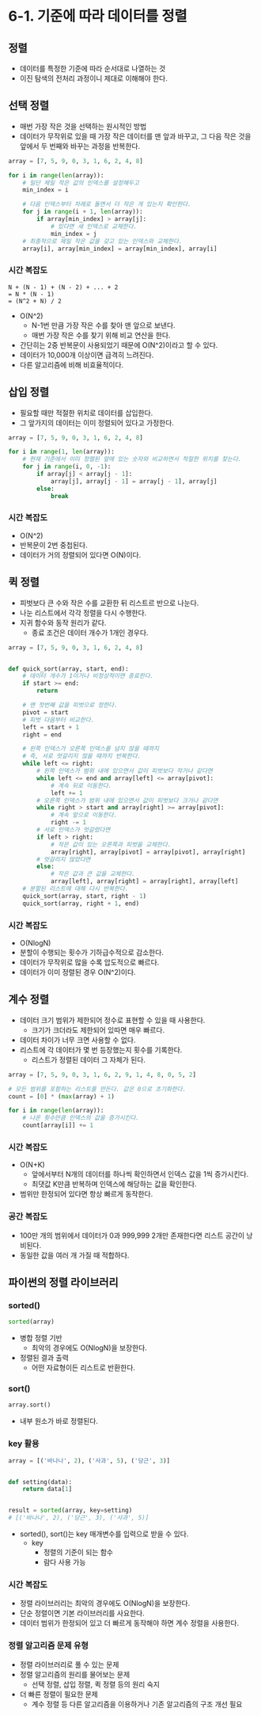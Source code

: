 # 6-1. 기준에 따라 데이터를 정렬

## 정렬

- 데이터를 특정한 기준에 따라 순서대로 나열하는 것
- 이진 탐색의 전처리 과정이니 제대로 이해해야 한다.

## 선택 정렬

- 매번 가장 작은 것을 선택하는 원시적인 방법
- 데이터가 무작위로 있을 때 가장 작은 데이터를 맨 앞과 바꾸고, 그 다음 작은 것을 앞에서 두 번째와 바꾸는 과정을 반복한다.

```python
array = [7, 5, 9, 0, 3, 1, 6, 2, 4, 8]

for i in range(len(array)):
    # 일단 제일 작은 값의 인덱스를 설정해두고
    min_index = i

    # 다음 인덱스부터 차례로 돌면서 더 작은 게 있는지 확인한다.
    for j in range(i + 1, len(array)):
        if array[min_index] > array[j]:
            # 있다면 새 인덱스로 교체한다.
            min_index = j
    # 최종적으로 제일 작은 값을 갖고 있는 인덱스와 교체한다.
    array[i], array[min_index] = array[min_index], array[i]
```

### 시간 복잡도

```text
N + (N - 1) + (N - 2) + ... + 2
= N * (N - 1)
= (N^2 + N) / 2
```

- O(N^2)
    - N-1번 만큼 가장 작은 수를 찾아 맨 앞으로 보낸다.
    - 매번 가장 작은 수를 찾기 위해 비교 연산을 한다.
- 간단히는 2중 반복문이 사용되었기 때문에 O(N^2)이라고 할 수 있다.
- 데이터가 10,000개 이상이면 급격히 느려진다.
- 다른 알고리즘에 비해 비효율적이다.

## 삽입 정렬

- 필요할 때만 적절한 위치로 데이터를 삽입한다.
- 그 앞가지의 데이터는 이미 정렬되어 있다고 가정한다.

```python
array = [7, 5, 9, 0, 3, 1, 6, 2, 4, 8]

for i in range(1, len(array)):
    # 현재 기준에서 이미 정렬된 앞에 있는 숫자와 비교하면서 적절한 위치를 찾는다. 
    for j in range(i, 0, -1):
        if array[j] < array[j - 1]:
            array[j], array[j - 1] = array[j - 1], array[j]
        else:
            break
```

### 시간 복잡도

- O(N^2)
- 반복문이 2번 중첩된다.
- 데이터가 거의 정렬되어 있다면 O(N)이다.

## 퀵 정렬

- 피벗보다 큰 수와 작은 수를 교환한 뒤 리스트르 반으로 나눈다.
- 나눈 리스트에서 각각 정렬을 다시 수행한다.
- 지귀 함수와 동작 원리가 같다.
    - 종료 조건은 데이터 개수가 1개인 경우다.

```python
array = [7, 5, 9, 0, 3, 1, 6, 2, 4, 8]


def quick_sort(array, start, end):
    # 데이터 개수가 1이거나 비정상적이면 종료한다.
    if start >= end:
        return

    # 맨 첫번째 값을 피벗으로 정한다.
    pivot = start
    # 피벗 다음부터 비교한다.
    left = start + 1
    right = end

    # 왼쪽 인덱스가 오른쪽 인덱스를 넘지 않을 때까지
    # 즉, 서로 엇갈리지 않을 때까지 반복한다.
    while left <= right:
        # 왼쪽 인덱스가 범위 내에 있으면서 값이 피벗보다 작거나 같다면
        while left <= end and array[left] <= array[pivot]:
            # 계속 뒤로 이동한다.
            left += 1
        # 오른쪽 인덱스가 범위 내에 있으면서 값이 피벗보다 크거나 같다면
        while right > start and array[right] >= array[pivot]:
            # 계속 앞으로 이동한다.
            right -= 1
        # 서로 인덱스가 엇갈렸다면
        if left > right:
            # 작은 값이 있는 오른쪽과 피벗을 교체한다.
            array[right], array[pivot] = array[pivot], array[right]
        # 엇갈리지 않았다면
        else:
            # 작은 값과 큰 값을 교체한다. 
            array[left], array[right] = array[right], array[left]
    # 분할된 리스트에 대해 다시 반복한다.
    quick_sort(array, start, right - 1)
    quick_sort(array, right + 1, end)
```

### 시간 복잡도

- O(NlogN)
- 분할이 수행되는 횟수가 기하급수적으로 감소한다.
- 데이터가 무작위로 많을 수록 압도적으로 빠르다.
- 데이터가 이미 정렬된 경우 O(N^2)이다.

## 계수 정렬

- 데이터 크기 범위가 제한되어 정수로 표현할 수 있을 때 사용한다.
    - 크기가 크더라도 제한되어 있따면 매우 빠르다.
- 데이터 차이가 너무 크면 사용할 수 없다.
- 리스트에 각 데이터가 몇 번 등장했는지 횟수를 기록한다.
    - 리스트가 정렬된 데이터 그 자체가 된다.

```python
array = [7, 5, 9, 0, 3, 1, 6, 2, 9, 1, 4, 8, 0, 5, 2]

# 모든 범위를 포함하는 리스트를 만든다. 값은 0으로 초기화한다.
count = [0] * (max(array) + 1)

for i in range(len(array)):
    # 나온 횟수만큼 인덱스의 값을 증가시킨다.
    count[array[i]] += 1
```

### 시간 복잡도

- O(N+K)
    - 앞에서부터 N개의 데이터를 하나씩 확인하면서 인덱스 값을 1씩 증가시킨다.
    - 최댓값 K만큼 반복하며 인덱스에 해당하는 값을 확인한다.
- 범위만 한정되어 있다면 항상 빠르게 동작한다.

### 공간 복잡도

- 100만 개의 범위에서 데이터가 0과 999,999 2개만 존재한다면 리스트 공간이 낭비된다.
- 동일한 값을 여러 개 가질 때 적합하다.

## 파이썬의 정렬 라이브러리

### sorted()

```python
sorted(array)
```

- 병합 정렬 기반
    - 최악의 경우에도 O(NlogN)을 보장한다.
- 정렬된 결과 출력
    - 어떤 자료형이든 리스트로 반환한다.

### sort()

```python
array.sort()
```

- 내부 원소가 바로 정렬된다.

### key 활용

```python
array = [('바나나', 2), ('사과', 5), ('당근', 3)]


def setting(data):
    return data[1]


result = sorted(array, key=setting)
# [('바나나', 2), ('당근', 3), ('사과', 5)]
```

- sorted(), sort()는 key 매개변수를 입력으로 받을 수 있다.
    - key
        - 정렬의 기준이 되는 함수
        - 람다 사용 가능

### 시간 복잡도

- 정렬 라이브러리는 최악의 경우에도 O(NlogN)을 보장한다.
- 단순 정렬이면 기본 라이브러리를 사요한다.
- 데이터 범위가 한정되어 있고 더 빠르게 동작해야 하면 계수 정렬을 사용한다.

### 정렬 알고리즘 문제 유형

- 정렬 라이브러리로 풀 수 있는 문제
- 정렬 알고리즘의 원리를 물어보는 문제
    - 선택 정렬, 삽입 정렬, 퀵 정렬 등의 원리 숙지
- 더 빠른 정렬이 필요한 문제
    - 계수 정렬 등 다른 알고리즘을 이용하거나 기존 알고리즘의 구조 개선 필요